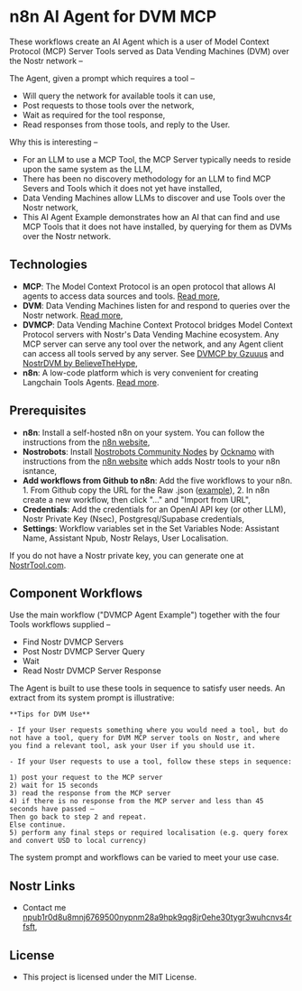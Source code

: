 # n8n AI Agent for DVM MCP

These workflows create an AI Agent which is a user of Model Context Protocol (MCP) Server Tools served as Data Vending Machines (DVM) over the Nostr network –

The Agent, given a prompt which requires a tool –

- Will query the network for available tools it can use,
- Post requests to those tools over the network,
- Wait as required for the tool response,
- Read responses from those tools, and reply to the User.

Why this is interesting –

- For an LLM to use a MCP Tool, the MCP Server typically needs to reside upon the same system as the LLM,
- There has been no discovery methodology for an LLM to find MCP Severs and Tools which it does not yet have installed,
- Data Vending Machines allow LLMs to discover and use Tools over the Nostr network,
- This AI Agent Example demonstrates how an AI that can find and use MCP Tools that it does not have installed, by querying for them as DVMs over the Nostr network.

## Technologies

- **MCP**: The Model Context Protocol is an open protocol that allows AI agents to access data sources and tools. [Read more](https://github.com/modelcontextprotocol),
- **DVM**: Data Vending Machines listen for and respond to queries over the Nostr network. [Read more](https://github.com/nostr-protocol/nips/blob/master/90.md),
- **DVMCP**: Data Vending Machine Context Protocol bridges Model Context Protocol servers with Nostr's Data Vending Machine ecosystem. Any MCP server can serve any tool over the network, and any Agent client can access all tools served by any server. See [DVMCP by Gzuuus](https://github.com/gzuuus/dvmcp) and [NostrDVM by BelieveTheHype](https://github.com/believethehype/nostrdvm/tree/main),
- **n8n**: A low-code platform which is very convenient for creating Langchain Tools Agents. [Read more](https://docs.n8n.io/advanced-ai/).

## Prerequisites

- **n8n**: Install a self-hosted n8n on your system. You can follow the instructions from the [n8n website](https://docs.n8n.io/hosting/),
- **Nostrobots**: Install [Nostrobots Community Nodes](https://github.com/ocknamo/n8n-nodes-nostrobots/tree/main) by [Ocknamo](https://njump.me/npub1y6aja0kkc4fdvuxgqjcdv4fx0v7xv2epuqnddey2eyaxquznp9vq0tp75l) with instructions from the [n8n website](https://docs.n8n.io/integrations/community-nodes/installation/) which adds Nostr tools to your n8n isntance,
- **Add workflows from Github to n8n**: Add the five workflows to your n8n. 1. From Github copy the URL for the Raw .json ([example](https://github.com/r0d8lsh0p/n8n-AI-agent-DVM-MCP-client/raw/refs/heads/main/DVMCP_Agent_Example_v1_0.json)), 2. In n8n create a new workflow, then click "..." and "Import from URL",
- **Credentials**: Add the credentials for an OpenAI API key (or other LLM), Nostr Private Key (Nsec), Postgresql/Supabase credentials,
- **Settings**: Workflow variables set in the Set Variables Node: Assistant Name, Assistant Npub, Nostr Relays, User Localisation.

If you do not have a Nostr private key, you can generate one at [NostrTool.com](https://nostrtool.com/).

## Component Workflows

Use the main workflow ("DVMCP Agent Example") together with the four Tools workflows supplied –

- Find Nostr DVMCP Servers
- Post Nostr DVMCP Server Query
- Wait
- Read Nostr DVMCP Server Response

The Agent is built to use these tools in sequence to satisfy user needs. An extract from its system prompt is illustrative:

```text
**Tips for DVM Use**

- If your User requests something where you would need a tool, but do not have a tool, query for DVM MCP server tools on Nostr, and where you find a relevant tool, ask your User if you should use it.

- If your User requests to use a tool, follow these steps in sequence:

1) post your request to the MCP server
2) wait for 15 seconds
3) read the response from the MCP server
4) if there is no response from the MCP server and less than 45 seconds have passed –
Then go back to step 2 and repeat.
Else continue.
5) perform any final steps or required localisation (e.g. query forex and convert USD to local currency)
```

The system prompt and workflows can be varied to meet your use case.

## Nostr Links

- Contact me [npub1r0d8u8mnj6769500nypnm28a9hpk9qg8jr0ehe30tygr3wuhcnvs4rfsft](https://njump.me/npub1r0d8u8mnj6769500nypnm28a9hpk9qg8jr0ehe30tygr3wuhcnvs4rfsft),

## License

- This project is licensed under the MIT License.
